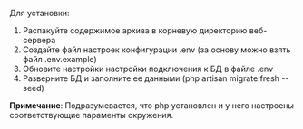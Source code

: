 Для установки:<br>
1. Распакуйте содержимое архива в корневую директорию веб-сервера
2. Создайте файл настроек конфигурации .env (за основу можно взять файл .env.example)
3. Обновите настройки настройки подключения к БД в файле .env
4. Разверните БД и заполните ее данными (php artisan migrate:fresh --seed)

**Примечание**: Подразумевается, что php установлен и у него настроены
соответствующие параменты окружения.
